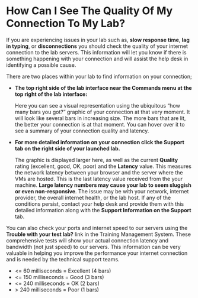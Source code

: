 # How Can I See The Quality Of My Connection To My Lab?

If you are experiencing issues in your lab such as, **slow response time**, **lag in typing**, or **disconnections** you should check the quality of your internet connection to the lab servers. This information will let you know if there is something happening with your connection and will assist the help desk in identifying a possible cause.

There are two places within your lab to find information on your connection; 
- **The top right side of the lab interface near the Commands menu at the top right of the lab interface:** 

    Here you can see a visual representation using the ubiquitous “how many bars you got?” graphic of your connection at that very moment. It will look like several bars in increasing size. The more bars that are lit, the better your connection is at that moment. You can hover over it to see a summary of your connection quality and latency.

- **For more detailed information on your connection click the Support tab on the right side of your launched lab.**

    The graphic is displayed larger here, as well as the current **Quality** rating (excellent, good, OK, poor) and the **Latency** value. This measures the network latency between your browser and the server where the VMs are hosted. This is the last latency value received from the your machine. **Large latency numbers may cause your lab to seem sluggish or even non-responsive**. The issue may be with your network, internet provider, the overall internet health, or the lab host. If any of the conditions persist, contact your help desk and provide them with this detailed information along with the **Support Information on the Support** tab.

You can also check your ports and internet speed to our servers using the **Trouble with your test lab?** link in the Training Management System. These comprehensive tests will show your actual connection latency and bandwidth (not just speed) to our servers. This information can be very valuable in helping you improve the performance your internet connection and is needed by the technical support teams.

- <= 60 milliseconds = Excellent (4 bars)
- <= 150 milliseconds = Good (3 bars)
- <= 240 milliseconds = OK (2 bars)
- \> 240 milliseconds = Poor (1 bars)
